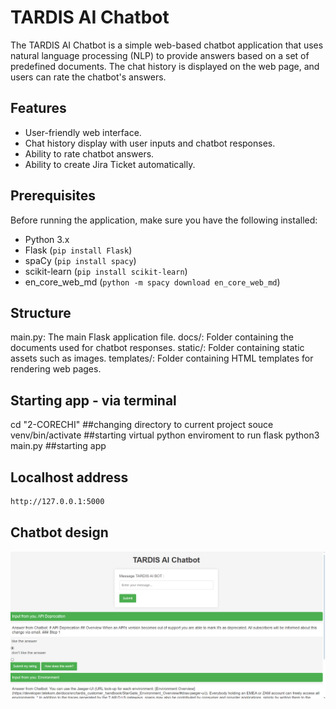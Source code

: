 # TARDIS AI Chatbot

The TARDIS AI Chatbot is a simple web-based chatbot application that uses natural language processing (NLP) to provide answers based on a set of predefined documents. The chat history is displayed on the web page, and users can rate the chatbot's answers.

## Features

- User-friendly web interface.
- Chat history display with user inputs and chatbot responses.
- Ability to rate chatbot answers.
- Ability to create Jira Ticket automatically.

## Prerequisites

Before running the application, make sure you have the following installed:

- Python 3.x
- Flask (`pip install Flask`)
- spaCy (`pip install spacy`)
- scikit-learn (`pip install scikit-learn`)
- en_core_web_md (`python -m spacy download en_core_web_md`)

## Structure

main.py: The main Flask application file.
docs/: Folder containing the documents used for chatbot responses.
static/: Folder containing static assets such as images.
templates/: Folder containing HTML templates for rendering web pages.

## Starting app - via terminal

cd "2-CORECHI" ##changing directory to current project
souce venv/bin/activate ##starting virtual python enviroment to run flask
python3 main.py ##starting app

## Localhost address
```bash
http://127.0.0.1:5000
```
## Chatbot design

![Design](TardisDesign.png)
